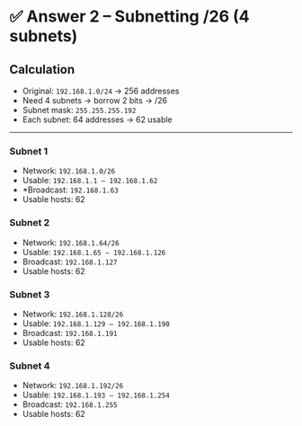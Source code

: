 # ✅ Answer 2 – Subnetting /26 (4 subnets)

## Calculation
- Original: `192.168.1.0/24` → 256 addresses  
- Need 4 subnets → borrow 2 bits → /26
- Subnet mask: `255.255.255.192`
- Each subnet: 64 addresses → 62 usable

---

### Subnet 1
- Network: `192.168.1.0/26`
- Usable: `192.168.1.1 – 192.168.1.62`
- *Broadcast: `192.168.1.63`
- Usable hosts: 62

### Subnet 2
- Network: `192.168.1.64/26`
- Usable: `192.168.1.65 – 192.168.1.126`
- Broadcast: `192.168.1.127`
- Usable hosts: 62

### Subnet 3
- Network: `192.168.1.128/26`
- Usable: `192.168.1.129 – 192.168.1.190`
- Broadcast: `192.168.1.191`
- Usable hosts: 62

### Subnet 4
- Network: `192.168.1.192/26`
- Usable: `192.168.1.193 – 192.168.1.254`
- Broadcast: `192.168.1.255`
- Usable hosts: 62
